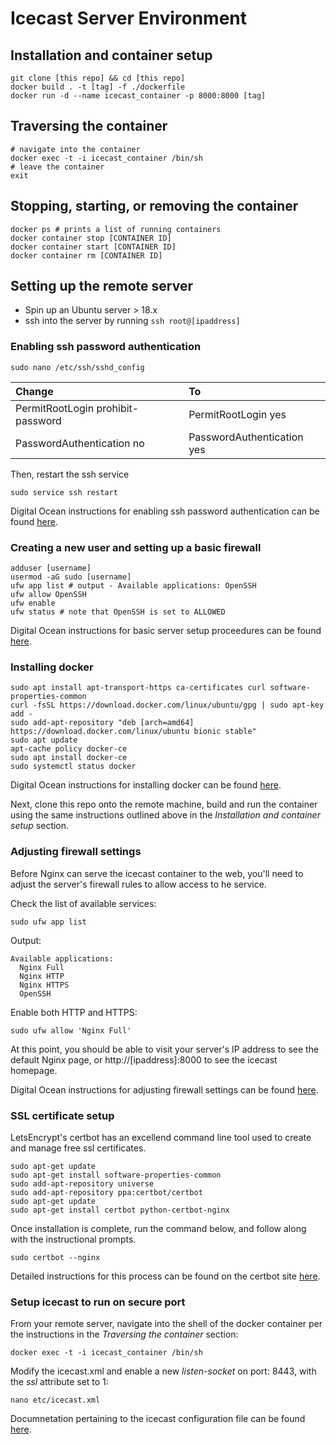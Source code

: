 # Icecast Server Environment

## Installation and container setup

```shell
git clone [this repo] && cd [this repo]
docker build . -t [tag] -f ./dockerfile
docker run -d --name icecast_container -p 8000:8000 [tag]
```

## Traversing the container

```shell
# navigate into the container
docker exec -t -i icecast_container /bin/sh
# leave the container
exit
```

## Stopping, starting, or removing the container

```shell
docker ps # prints a list of running containers
docker container stop [CONTAINER ID]
docker container start [CONTAINER ID]
docker container rm [CONTAINER ID]
```

## Setting up the remote server

* Spin up an Ubuntu server > 18.x
* ssh into the server by running `ssh root@[ipaddress]`

### Enabling ssh password authentication

```shell
sudo nano /etc/ssh/sshd_config
```

| Change                            | To                         |
|:----------------------------------|:---------------------------|
| PermitRootLogin prohibit-password | PermitRootLogin yes        |
| PasswordAuthentication no         | PasswordAuthentication yes |

Then, restart the ssh service

```shell
sudo service ssh restart
```

Digital Ocean instructions for enabling ssh password authentication can be found [here](https://www.digitalocean.com/community/questions/error-permission-denied-publickey-when-i-try-to-ssh).

### Creating a new user and setting up a basic firewall

```shell
adduser [username]
usermod -aG sudo [username]
ufw app list # output - Available applications: OpenSSH
ufw allow OpenSSH
ufw enable
ufw status # note that OpenSSH is set to ALLOWED
```

Digital Ocean instructions for basic server setup proceedures can be found [here](https://www.digitalocean.com/community/tutorials/initial-server-setup-with-ubuntu-18-04).

### Installing docker

```shell
sudo apt install apt-transport-https ca-certificates curl software-properties-common
curl -fsSL https://download.docker.com/linux/ubuntu/gpg | sudo apt-key add -
sudo add-apt-repository "deb [arch=amd64] https://download.docker.com/linux/ubuntu bionic stable"
sudo apt update
apt-cache policy docker-ce
sudo apt install docker-ce
sudo systemctl status docker
```

Digital Ocean instructions for installing docker can be found [here](https://www.digitalocean.com/community/tutorials/how-to-install-and-use-docker-on-ubuntu-18-04).

Next, clone this repo onto the remote machine, build and run the container using the same instructions outlined above in the _Installation and container setup_ section.

### Adjusting firewall settings

Before Nginx can serve the icecast container to the web, you'll need to adjust the server's firewall rules to allow access to he service.

Check the list of available services:

```shell
sudo ufw app list
```

Output:

```env
Available applications:
  Nginx Full
  Nginx HTTP
  Nginx HTTPS
  OpenSSH
```

Enable both HTTP and HTTPS:

```shell
sudo ufw allow 'Nginx Full'
```

At this point, you should be able to visit your server's IP address to see the default Nginx page, or http://[ipaddress]:8000 to see the icecast homepage.

Digital Ocean instructions for adjusting firewall settings can be found [here](https://www.digitalocean.com/community/tutorials/how-to-install-nginx-on-ubuntu-18-04).

### SSL certificate setup

LetsEncrypt's certbot has an excellend command line tool used to create and manage free ssl certificates.

```shell
sudo apt-get update
sudo apt-get install software-properties-common
sudo add-apt-repository universe
sudo add-apt-repository ppa:certbot/certbot
sudo apt-get update
sudo apt-get install certbot python-certbot-nginx 
```

Once installation is complete, run the command below, and follow along with the instructional prompts.

```shell
sudo certbot --nginx
```

Detailed instructions for this process can be found on the certbot site [here](https://certbot.eff.org/lets-encrypt/ubuntubionic-nginx).

### Setup icecast to run on secure port

From your remote server, navigate into the shell of the docker container per the instructions in the _Traversing the container_ section:

```shell
docker exec -t -i icecast_container /bin/sh
```

Modify the icecast.xml and enable a new _listen-socket_ on port: 8443, with the _ssl_ attribute set to 1:

```shell
nano etc/icecast.xml
```

Documnetation pertaining to the icecast configuration file can be found [here](http://icecast.org/docs/icecast-2.4.1/config-file.html).